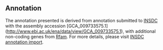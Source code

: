 
Annotation
----------

The annotation presented is derived from annotation submitted to
[INSDC](http://www.insdc.org) with the assembly accession [GCA\_009733575.1]
(http://www.ebi.ac.uk/ena/data/view/GCA_009733575.1),
with additional non-coding genes from
[Rfam](http://rfam.xfam.org/). For more details, please visit [INSDC
annotation import](http://ensemblgenomes.org/info/data/insdc_annotation).
